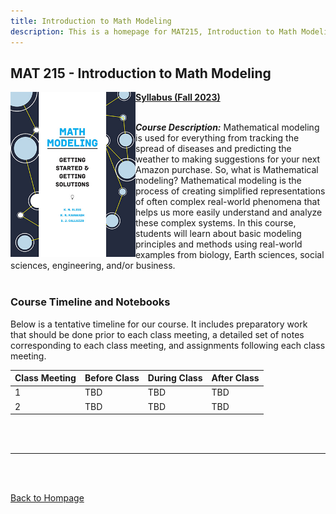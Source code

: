 ```yaml
---
title: Introduction to Math Modeling
description: This is a homepage for MAT215, Introduction to Math Modeling, with Dr. Gilbert at Southern New Hampshire University. This general education course provides students with a first exposure to the construction and analysis of mathematical models. Mathematical models and modeling are for everyone!
---
```


## MAT 215 - Introduction to Math Modeling

<img src="/SiteFiles/MathModelingHandbook_SIAM.jpg" align="left" width=200> [**Syllabus (Fall 2023)**](https://drive.google.com/file/d/1VaD79ZLvhvf-UqYlBnwD0PSDABmWGiaP/view?usp=share_link)<br/>
<br/>

***Course Description:*** Mathematical modeling is used for everything from tracking the spread of diseases 
and predicting the weather to making suggestions for your next Amazon purchase. So, what is Mathematical 
modeling? Mathematical modeling is the process of creating simplified representations of often complex 
real-world phenomena that helps us more easily understand and analyze these complex systems. In this course, 
students will learn about basic modeling principles and methods using real-world examples from biology, 
Earth sciences, social sciences, engineering, and/or business.<br/>
<br/>

### Course Timeline and Notebooks

Below is a tentative timeline for our course. It includes preparatory work that should be done prior to each 
class meeting, a detailed set of notes corresponding to each class meeting, and assignments following each 
class meeting.

| Class Meeting | Before Class | During Class | After Class |
|---------------|--------------|--------------|-------------|
| 1 | TBD | TBD | TBD |
| 2 | TBD | TBD | TBD |

<br/>
<br/>

***

<br/>
<br/>

[Back to Hompage](https://agmath.github.io/)
